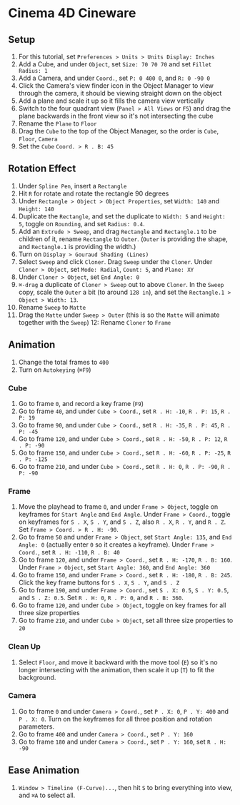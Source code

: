 # Cinema 4D Cineware

## Setup

1. For this tutorial, set `Preferences > Units > Units Display: Inches`
2. Add a Cube, and under `Object`, set `Size: 70 70 70` and set `Fillet Radius: 1`
3. Add a Camera, and under `Coord.`, set `P: 0 400 0`, and `R: 0 -90 0`
4. Click the Camera's view finder icon in the Object Manager to view through the camera, it should be viewing straight down on the object
5. Add a plane and scale it up so it fills the camera view vertically
6. Switch to the four quadrant view (`Panel > All Views` or `F5`) and drag the plane backwards in the front view so it's not intersecting the cube
7. Rename the `Plane` to `Floor`
8. Drag the `Cube` to the top of the Object Manager, so the order is `Cube`, `Floor`, `Camera`
9. Set the `Cube` `Coord. > R . B: 45`

## Rotation Effect

1. Under `Spline Pen`, insert a `Rectangle`
2. Hit `R` for rotate and rotate the rectangle 90 degrees
3. Under `Rectangle > Object > Object Properties`, set `Width: 140` and `Height: 140`
4. Duplicate the `Rectangle`, and set the duplicate to `Width: 5` and `Height: 5`, toggle on `Rounding`, and set `Radius: 0.4`.
5. Add an `Extrude > Sweep`, and drag `Rectangle` and `Rectangle.1` to be children of it, rename `Rectangle` to `Outer`. (`Outer` is providing the shape, and `Rectangle.1` is providing the width.)
6. Turn on `Display > Gouraud Shading (Lines)`
7. Select `Sweep` and click `Cloner`. Drag `Sweep` under the `Cloner`. Under `Cloner > Object`, set `Mode: Radial`, `Count: 5`, and `Plane: XY`
8. Under `Cloner > Object`, set `End Angle: 0`
9. `⌘-drag` a duplicate of `Cloner > Sweep` out to above `Cloner`. In the `Sweep` copy, scale the `Outer` a bit (to around `128 in`), and set the `Rectangle.1 > Object > Width: 13`.
10. Rename `Sweep` to `Matte`
11. Drag the `Matte` under `Sweep > Outer` (this is so the `Matte` will animate together with the `Sweep`)
12: Rename `Cloner` to `Frame`

## Animation

1. Change the total frames to `400`
2. Turn on `Autokeying` (`⌘F9`)

### Cube

1. Go to frame `0`, and record a key frame (`F9`)
2. Go to frame `40`, and under `Cube > Coord.`, set `R . H: -10`, `R . P: 15`, `R . P: 19`
3. Go to frame `90`, and under `Cube > Coord.`, set `R . H: -35`, `R . P: 45`, `R . P: -45`
4. Go to frame `120`, and under `Cube > Coord.`, set `R . H: -50`, `R . P: 12`, `R . P: -90`
5. Go to frame `150`, and under `Cube > Coord.`, set `R . H: -60`, `R . P: -25`, `R . P: -125`
6. Go to frame `210`, and under `Cube > Coord.`, set `R . H: 0`, `R . P: -90`, `R . P: -90`

### Frame

1. Move the playhead to frame `0`, and under `Frame > Object`, toggle on keyframes for `Start Angle` and `End Angle`. Under `Frame > Coord.`, toggle on keyframes for `S . X`, `S . Y`, and `S . Z`, also `R . X`, `R . Y`, and `R . Z`. Set `Frame > Coord. > R . H: -90`.
2. Go to frame `50` and under `Frame > Object`, set `Start Angle: 135`, and `End Angle: 0` (actually enter `0` so it creates a keyframe). Under `Frame > Coord.`, set `R . H: -110`, `R . B: 40`
3. Go to frame `120`, and under `Frame > Coord.`, set `R . H: -170`, `R . B: 160`. Under `Frame > Object`, set `Start Angle: 360`, and `End Angle: 360`
4. Go to frame `150`, and under `Frame > Coord.`, set `R . H: -180`, `R . B: 245`. Click the key frame buttons for `S . X`, `S . Y`, and `S . Z`
5. Go to frame `190`, and under `Frame > Coord.`, set `S . X: 0.5`, `S . Y: 0.5`, and `S . Z: 0.5`. Set `R . H: 0`, `R . P: 0`, and `R . B: 360`.
6. Go to frame `120`, and under `Cube > Object`, toggle on key frames for all three size properties
7. Go to frame `210`, and under `Cube > Object`, set all three size properties to `20`

### Clean Up

1. Select `Floor`, and move it backward with the move tool (`E`) so it's no longer intersecting with the animation, then scale it up (`T`) to fit the background.

### Camera

1. Go to frame `0` and under `Camera > Coord.`, set `P . X: 0`, `P . Y: 400` and `P . X: 0`. Turn on the keyframes for all three position and rotation parameters.
2. Go to frame `400` and under `Camera > Coord.`, set `P . Y: 160`
3. Go to frame `180` and under `Camera > Coord.`, set `P . Y: 160`, set `R . H: -90`

## Ease Animation

1. `Window > Timeline (F-Curve)...`, then hit `S` to bring everything into view, and `⌘A` to select all.

